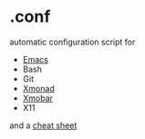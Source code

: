.conf
=====

automatic configuration script for

* [Emacs](http://www.gnu.org/software/emacs/)
* Bash
* Git
* [Xmonad](http://xmonad.org/)
* [Xmobar](http://projects.haskell.org/xmobar/)
* X11

and a [cheat sheet](http://agomezl.github.io/AgomezlCS.pdf)
